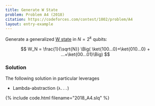 ```yaml
---
title: Generate W State
problem: Problem A4 (2018)
citation: https://codeforces.com/contest/1002/problem/A4
layout: entry-example
---
```


Generate a generalized [W state](https://en.wikipedia.org/wiki/W_state) in
$N=2^k$ qubits:

$$
W_N = \frac{1}{\sqrt{N}} \Big( \ket{100...0}+\ket{010...0} + ...+\ket{00...01}\Big)
$$

### Solution

The following solution in particular leverages

- Lambda-abstraction (`λ...`)

{% include code.html filename="2018_A4.slq" %}
